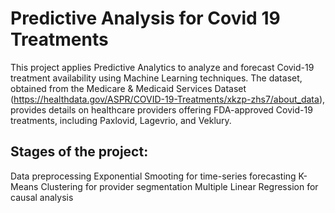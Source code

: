 # Predictive Analysis for Covid 19 Treatments
This project applies Predictive Analytics to analyze and forecast Covid-19 treatment availability using Machine Learning techniques. The dataset, obtained from the Medicare & Medicaid Services Dataset (https://healthdata.gov/ASPR/COVID-19-Treatments/xkzp-zhs7/about_data), provides details on healthcare providers offering FDA-approved Covid-19 treatments, including Paxlovid, Lagevrio, and Veklury.

## Stages of the project:
Data preprocessing
Exponential Smooting for time-series forecasting
K-Means Clustering for provider segmentation
Multiple Linear Regression for causal analysis
